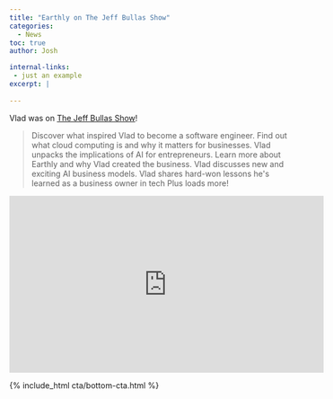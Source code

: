 ```yaml
---
title: "Earthly on The Jeff Bullas Show"
categories:
  - News
toc: true
author: Josh

internal-links:
 - just an example
excerpt: |
    
---
```

Vlad was on [The Jeff Bullas Show](https://www.jeffbullas.com/podcast/)!

> Discover what inspired Vlad to become a software engineer. Find out what cloud computing is and why it matters for businesses.
Vlad unpacks the implications of AI for entrepreneurs. Learn more about Earthly and why Vlad created the business. Vlad discusses new and exciting AI business models. Vlad shares hard-won lessons he's learned as a business owner in tech
Plus loads more!

<iframe width="560" height="315" src="https://www.youtube.com/embed/k8Tot-RzJWo" title="YouTube video player" frameborder="0" allow="accelerometer; autoplay; clipboard-write; encrypted-media; gyroscope; picture-in-picture; web-share" allowfullscreen></iframe>

<br>

{% include_html cta/bottom-cta.html %}
